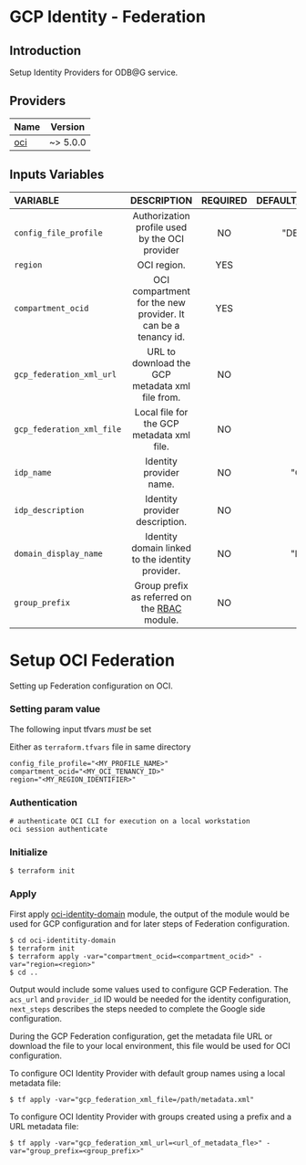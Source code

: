 # GCP Identity - Federation
## Introduction
Setup Identity Providers for ODB@G service.

## Providers

| Name                                                                | Version  |
|---------------------------------------------------------------------|----------|
| [oci](https://registry.terraform.io/providers/hashicorp/oci/latest) | ~> 5.0.0 |


## Inputs Variables
| VARIABLE                  |                                DESCRIPTION                                | REQUIRED | DEFAULT_VALUE |                          SAMPLE VALUE |
|:--------------------------|:-------------------------------------------------------------------------:|:--------:|--------------:|--------------------------------------:|
| `config_file_profile`     |              Authorization profile used by the OCI provider               |    NO    |     "DEFAULT" |                                       |
| `region`                  |                                OCI region.                                |   YES    |               |                        "us-ashburn-1" |
| `compartment_ocid`        |       OCI compartment for the new provider. It can be a tenancy id.       |   YES    |               |  ""ocid1.tenancy.oc1..xxxxxxxxxxxxx"" |
| `gcp_federation_xml_url`  |              URL to download the GCP metadata xml file from.              |    NO    |            "" | "https://somedomain.com/metadata.xml" |
| `gcp_federation_xml_file` |                 Local file for the GCP metadata xml file.                 |    NO    |            "" |           "//local_path/metadata.xml" |
| `idp_name`                |                          Identity provider name.                          |    NO    |      "Google" |                                       |
| `idp_description`         |                      Identity provider description.                       |    NO    |            "" |                                       |
| `domain_display_name`     |             Identity domain linked to the identity provider.              |    NO    |     "Default" |                                       |
| `group_prefix`            | Group prefix as referred on the [RBAC](../gcp-identity/README.md) module. |    NO    |            "" |                          "org_prefix" |

# Setup OCI Federation
Setting up Federation configuration on OCI.

### Setting param value

The following input tfvars _must_ be set

Either as `terraform.tfvars` file in same directory

```
config_file_profile="<MY_PROFILE_NAME>"
compartment_ocid="<MY_OCI_TENANCY_ID>"
region="<MY_REGION_IDENTIFIER>"
```

### Authentication
```
# authenticate OCI CLI for execution on a local workstation
oci session authenticate
```

### Initialize
```
$ terraform init
```
### Apply

First apply [oci-identity-domain](oci-identity-domain/README.md) module, the output of the module would be used for GCP configuration and for later steps of Federation configuration.

```
$ cd oci-identitity-domain
$ terraform init
$ terraform apply -var="compartment_ocid=<compartment_ocid>" -var="region=<region>"
$ cd ..
```

Output would include some values used to configure GCP Federation. The `acs_url` and `provider_id` ID would be needed for the identity
configuration, `next_steps` describes the steps needed to complete the Google side configuration.

During the GCP Federation configuration, get the metadata file URL or download the file to your local environment, this file would be used
for OCI configuration.

To configure OCI Identity Provider with default group names using a local metadata file:

```
$ tf apply -var="gcp_federation_xml_file=/path/metadata.xml"
```

To configure OCI Identity Provider with groups created using a prefix and a URL metadata file:

```
$ tf apply -var="gcp_federation_xml_url=<url_of_metadata_fle>" -var="group_prefix=<group_prefix>"
```